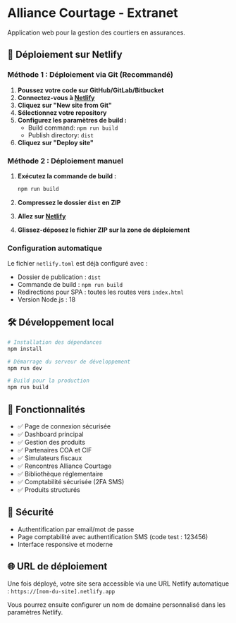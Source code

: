 # Alliance Courtage - Extranet

Application web pour la gestion des courtiers en assurances.

## 🚀 Déploiement sur Netlify

### Méthode 1 : Déploiement via Git (Recommandé)

1. **Poussez votre code sur GitHub/GitLab/Bitbucket**
2. **Connectez-vous à [Netlify](https://netlify.com)**
3. **Cliquez sur "New site from Git"**
4. **Sélectionnez votre repository**
5. **Configurez les paramètres de build :**
   - Build command: `npm run build`
   - Publish directory: `dist`
6. **Cliquez sur "Deploy site"**

### Méthode 2 : Déploiement manuel

1. **Exécutez la commande de build :**
   ```bash
   npm run build
   ```

2. **Compressez le dossier `dist` en ZIP**

3. **Allez sur [Netlify](https://netlify.com)**

4. **Glissez-déposez le fichier ZIP sur la zone de déploiement**

### Configuration automatique

Le fichier `netlify.toml` est déjà configuré avec :
- Dossier de publication : `dist`
- Commande de build : `npm run build`
- Redirections pour SPA : toutes les routes vers `index.html`
- Version Node.js : 18

## 🛠️ Développement local

```bash
# Installation des dépendances
npm install

# Démarrage du serveur de développement
npm run dev

# Build pour la production
npm run build
```

## 📱 Fonctionnalités

- ✅ Page de connexion sécurisée
- ✅ Dashboard principal
- ✅ Gestion des produits
- ✅ Partenaires COA et CIF
- ✅ Simulateurs fiscaux
- ✅ Rencontres Alliance Courtage
- ✅ Bibliothèque réglementaire
- ✅ Comptabilité sécurisée (2FA SMS)
- ✅ Produits structurés

## 🔐 Sécurité

- Authentification par email/mot de passe
- Page comptabilité avec authentification SMS (code test : 123456)
- Interface responsive et moderne

## 🌐 URL de déploiement

Une fois déployé, votre site sera accessible via une URL Netlify automatique :
`https://[nom-du-site].netlify.app`

Vous pourrez ensuite configurer un nom de domaine personnalisé dans les paramètres Netlify.
